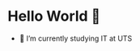 # <div>Hello World 👋</div>
- 🌱 I’m currently studying IT at UTS

<!-- ## <p>매일 성장하는 프론트엔드 개발자 김효식입니다 :)</p> -->
<br/>
<br />

<!-- <div align=center>
- 언제나 다양한 가능성을 살피며, 유연한 사고를 지닌 프론트엔드 개발자 김효식입니다. 🙏 <br/>
- Framework가 아닌 JavaScript의 원리를 잘 이해하려고 합니다. ⚡ <br/>
- 호기심을 가지고 새로운 기술을 알아가는 것을 겁내지 않습니다. 💨 <br/>
- 좋은 아웃풋은 팀원들과의 꾸준한 소통에서 나온다고 생각합니다. 👍 <br/>
- 더 나은 서비스를 위해 사용하기 적합한 UI/UX를 고민합니다.💬 <br/> 
</div> -->

<!--
**h-sick/h-sick** is a ✨ _special_ ✨ repository because its `README.md` (this file) appears on your GitHub profile.

Here are some ideas to get you started:

- 🔭 I’m currently working on ...
- 🌱 I’m currently learning ...
- 👯 I’m looking to collaborate on ...
- 🤔 I’m looking for help with ...
- 💬 Ask me about ...
- 📫 How to reach me: ...
- 😄 Pronouns: ...
- ⚡ Fun fact: ...
-->
